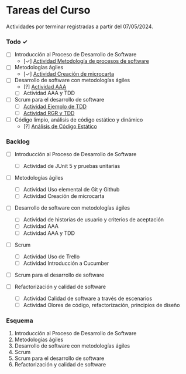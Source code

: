 # Tareas del Curso

Actividades por terminar registradas a partir del 07/05/2024.

### Todo ✓
- [ ] Introducción al Proceso de Desarrollo de Software
  - [✓] [Actividad Metodología de procesos de software](https://github.com/Jxtrex/CC3S2_2024-1-RepositorioGrupo1/blob/main/Actividad%201/ACTIVIDAD.md)
- [ ] Metodologías ágiles
  - [✓] [Actividad Creación de microcarta](https://github.com/Jxtrex/CC3S2_2024-1-RepositorioGrupo1/blob/main/Actividad%202/Microcarta.md)
- [ ] Desarrollo de software con metodologías ágiles
  - [?] [Actividad AAA](Desarrollo%20de%20software%20con%20metodologias%20agiles/Actividad%20AAA/ActividadAAA/)
  - [ ] Actividad AAA y TDD
- [ ] Scrum para el desarrollo de software
    - [ ] [Actividad Ejemplo de TDD](Scrum%20para%20el%20desarrollo%20del%20software/Actividad%20Ejemplo%20de%20TDD/)
    - [ ] [Actividad RGR y TDD](Scrum%20para%20el%20desarrollo%20del%20software/Actividad%20RGR%20y%20TDD/)
- [ ] Código limpio, análisis de código estático y dinámico
    - [?] [Análisis de Código Estático](Codigo%20limpio,%20analisis%20de%20codigo%20estatico%20y%20dinamico/Actividad%20Analisis%20de%20codigo%20estatico/) 
    
### Backlog
- [ ] Introducción al Proceso de Desarrollo de Software
  - [ ] Actividad de JUnit 5 y pruebas unitarias
- [ ] Metodologías ágiles
  - [ ] Actividad Uso elemental de Git y Github
  - [ ] Actividad Creación de microcarta
- [ ] Desarrollo de software con metodologías ágiles
  - [ ] Actividad de historias de usuario y criterios de aceptación
  - [ ] Actividad AAA
  - [ ] Actividad AAA y TDD
- [ ] Scrum
  - [ ] Actividad Uso de Trello
  - [ ] Actividad Introducción a Cucumber
- [ ] Scrum para el desarrollo de software
  
- [ ] Refactorización y calidad de software
  - [ ] Actividad Calidad de software a través de escenarios
  - [ ] Actividad Olores de código, refactorización, principios de diseño
  
### Esquema
1. Introducción al Proceso de Desarrollo de Software
2. Metodologías ágiles
3. Desarrollo de software con metodologías ágiles
4. Scrum
5. Scrum para el desarrollo de software
6. Refactorización y calidad de software
